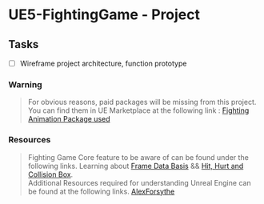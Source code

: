 # UE5-FightingGame - Project

## Tasks
- [ ] Wireframe project architecture, function prototype

### Warning

> For obvious reasons, paid packages will be missing from this project. You can find them in UE Marketplace at the following link : [Fighting Animation Package used](https://www.unrealengine.com/marketplace/en-US/product/fight-animations-set)

### Resources

> Fighting Game Core feature to be aware of can be found under the following links. Learning about [Frame Data Basis](https://www.youtube.com/watch?v=sbyUM5aWKpk&list=WL&index=3&ab_channel=SeaLeafDojo) && [Hit, Hurt and Collision Box](https://www.youtube.com/watch?v=m5yRLhAx4Ro&list=WL&index=1&t=202s&ab_channel=SeaLeafDojo).</br>
> Additional Resources required for understanding Unreal Engine can be found at the following links. [AlexForsythe](https://www.youtube.com/watch?v=IaU2Hue-ApI&ab_channel=AlexForsythe)
